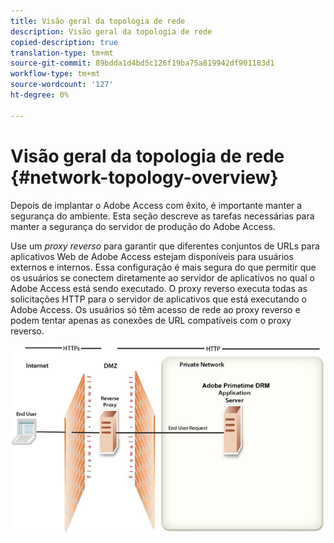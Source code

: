 ```yaml
---
title: Visão geral da topologia de rede
description: Visão geral da topologia de rede
copied-description: true
translation-type: tm+mt
source-git-commit: 89bdda1d4bd5c126f19ba75a819942df901183d1
workflow-type: tm+mt
source-wordcount: '127'
ht-degree: 0%

---
```



# Visão geral da topologia de rede {#network-topology-overview}

Depois de implantar o Adobe Access com êxito, é importante manter a segurança do ambiente. Esta seção descreve as tarefas necessárias para manter a segurança do servidor de produção do Adobe Access.

Use um *proxy reverso* para garantir que diferentes conjuntos de URLs para aplicativos Web de Adobe Access estejam disponíveis para usuários externos e internos. Essa configuração é mais segura do que permitir que os usuários se conectem diretamente ao servidor de aplicativos no qual o Adobe Access está sendo executado. O proxy reverso executa todas as solicitações HTTP para o servidor de aplicativos que está executando o Adobe Access. Os usuários só têm acesso de rede ao proxy reverso e podem tentar apenas as conexões de URL compatíveis com o proxy reverso.

<!--<a id="fig-frx-dcg-44"></a>-->

![](assets/AdobeAccess_4_SecureDeployment_web.png)

